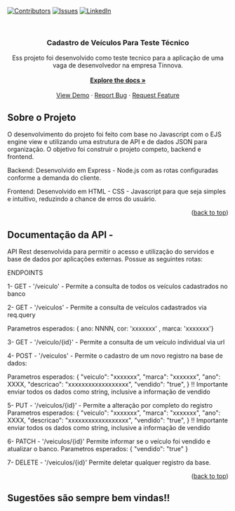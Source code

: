 [![Contributors][contributors-shield]][contributors-url]
[![Issues][issues-shield]][issues-url]
[![LinkedIn][linkedin-shield]][linkedin-url]


<br />
<div align="center">
 

<h3 align="center">Cadastro de Veículos Para Teste Técnico</h3>

  <p align="center">
    Ess projeto foi desenvolvido como teste tecnico para a aplicação de uma vaga de desenvolvedor na empresa Tinnova.
    <br />
    <br />
    <a href="https://github.com/mmar11/testetinnova"><strong>Explore the docs »</strong></a>
    <br />
    <br />
    <a href="https://github.com/mmar11/testetinnova">View Demo</a>
    ·
    <a href="https://github.com/mmar11/testetinnova">Report Bug</a>
    ·
    <a href="https://github.com/mmar11/testetinnova">Request Feature</a>
  </p>
</div>





<!-- SOBRE O PROJETO -->
## Sobre o Projeto

O desenvolvimento do projeto foi feito com base no Javascript com o EJS engine view e utilizando uma estrutura de API e de dados JSON para organização.
O objetivo foi construir o projeto competo, backend e frontend.<br />

Backend: Desenvolvido em Express - Node.js com as rotas configuradas conforme a demanda do cliente.

Frontend: Desenvolvido em HTML - CSS - Javascript para que seja simples e intuitivo, reduzindo a chance de erros do usuário.

<p align="right">(<a href="#readme-top">back to top</a>)</p>


<!-- GETTING STARTED -->
## Documentação da API - 

API Rest desenvolvida para permitir o acesso e utilização do servidos e base de dados por aplicações externas. Possue as seguintes rotas:


ENDPOINTS

1- GET - '/veiculo' - Permite a consulta de todos os veículos cadastrados no banco

2- GET - '/veiculos' - Permite a consulta de veículos cadastrados via req.query
  
  Parametros esperados: { ano: NNNN, cor: 'xxxxxxx' , marca: 'xxxxxxx'}
  
  
3- GET - '/veiculo/{id}' - Permite a consulta de um veículo individual via url

4- POST - '/veiculos' - Permite o cadastro de um novo registro na base de dados:

Parametros esperados:   {
    "veiculo": "xxxxxxx",
    "marca": "xxxxxxx",
    "ano": XXXX,
    "descricao": "xxxxxxxxxxxxxxxxxx",
    "vendido": "true",
   }
   !! Importante enviar todos os dados como string, inclusive a informação de vendido
   
   
5- PUT - '/veiculos/{id}' - Permite a alteração por completo do registro 
Parametros esperados:   {
    "veiculo": "xxxxxxx",
    "marca": "xxxxxxx",
    "ano": XXXX,
    "descricao": "xxxxxxxxxxxxxxxxxx",
    "vendido": "true",
   }
   !! Importante enviar todos os dados como string, inclusive a informação de vendido
   
  
  6- PATCH - '/veiculos/{id}' Permite informar se o veículo foi vendido e atualizar o banco.
Parametros esperados:   {
    "vendido": "true"
   }
   

  7- DELETE - '/veiculos/{id}' Permite deletar qualquer registro da base.


<p align="right">(<a href="#readme-top">back to top</a>)</p>



## Sugestões são sempre bem vindas!!





<!-- MARKDOWN LINKS & IMAGES -->
<!-- https://www.markdownguide.org/basic-syntax/#reference-style-links -->
[contributors-shield]: https://img.shields.io/github/contributors/github_username/repo_name.svg?style=for-the-badge
[contributors-url]: https://www.linkedin.com/in/marcelo-mariano-dev/
[forks-shield]: https://img.shields.io/github/forks/github_username/repo_name.svg?style=for-the-badge
[forks-url]: https://github.com/github_username/repo_name/network/members
[stars-shield]: https://img.shields.io/github/stars/github_username/repo_name.svg?style=for-the-badge
[stars-url]: https://github.com/github_username/repo_name/stargazers
[issues-shield]: https://img.shields.io/github/issues/github_username/repo_name.svg?style=for-the-badge
[issues-url]: https://github.com/mmar11/cadastro_simbiose/issues
[license-shield]: https://img.shields.io/github/license/github_username/repo_name.svg?style=for-the-badge
[license-url]: https://github.com/github_username/repo_name/blob/master/LICENSE.txt
[linkedin-shield]: https://img.shields.io/badge/-LinkedIn-black.svg?style=for-the-badge&logo=linkedin&colorB=555
[linkedin-url]: https://www.linkedin.com/in/marcelo-mariano-dev/
[product-screenshot]: images/screenshot.png
[Next.js]: https://img.shields.io/badge/next.js-000000?style=for-the-badge&logo=nextdotjs&logoColor=white
[Next-url]: https://nextjs.org/
[React.js]: https://img.shields.io/badge/React-20232A?style=for-the-badge&logo=react&logoColor=61DAFB
[React-url]: https://reactjs.org/
[Vue.js]: https://img.shields.io/badge/Vue.js-35495E?style=for-the-badge&logo=vuedotjs&logoColor=4FC08D
[Vue-url]: https://vuejs.org/
[Angular.io]: https://img.shields.io/badge/Angular-DD0031?style=for-the-badge&logo=angular&logoColor=white
[Angular-url]: https://angular.io/
[Svelte.dev]: https://img.shields.io/badge/Svelte-4A4A55?style=for-the-badge&logo=svelte&logoColor=FF3E00
[Svelte-url]: https://svelte.dev/
[Laravel.com]: https://img.shields.io/badge/Laravel-FF2D20?style=for-the-badge&logo=laravel&logoColor=white
[Laravel-url]: https://laravel.com
[Bootstrap.com]: https://img.shields.io/badge/Bootstrap-563D7C?style=for-the-badge&logo=bootstrap&logoColor=white
[Bootstrap-url]: https://getbootstrap.com
[JQuery.com]: https://img.shields.io/badge/jQuery-0769AD?style=for-the-badge&logo=jquery&logoColor=white
[JQuery-url]: https://jquery.com 
